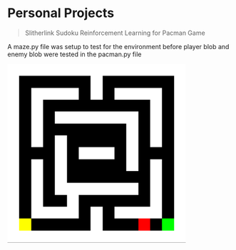 # Personal Projects

> Slitherlink
> Sudoku
> Reinforcement Learning for Pacman Game

A maze.py file was setup to test for the environment before player blob and enemy blob were tested in the pacman.py file <br/>

<img src="/pacman/images/pacman.png" width="400" />
